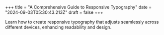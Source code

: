 +++
title = "A Comprehensive Guide to Responsive Typography"
date = "2024-09-03T05:30:43.213Z"
draft = false
+++

  Learn how to create responsive typography that adjusts seamlessly across different devices, enhancing readability and design.
        